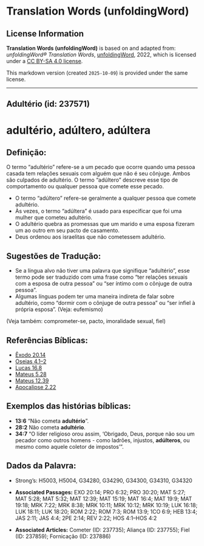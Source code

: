 # Translation Words (unfoldingWord)

## License Information

**Translation Words (unfoldingWord)** is based on and adapted from: _unfoldingWord® Translation Words_, [unfoldingWord](https://unfoldingword.org/utw), 2022, which is licensed under a [CC BY-SA 4.0 license](https://creativecommons.org/licenses/by-sa/4.0/legalcode.en).

This markdown version (created `2025-10-09`) is provided under the same license.



--------------------------------

## Adultério (id: 237571)

adultério, adúltero, adúltera
=============================

Definição:
----------

O termo “adultério” refere\-se a um pecado que ocorre quando uma pessoa casada tem relações sexuais com alguém que não é seu cônjuge. Ambos são culpados de adultério. O termo “adúltero” descreve esse tipo de comportamento ou qualquer pessoa que comete esse pecado.

* O termo “adúltero” refere\-se geralmente a qualquer pessoa que comete adultério.
* Às vezes, o termo “adúltera” é usado para especificar que foi uma mulher que cometeu adultério.
* O adultério quebra as promessas que um marido e uma esposa fizeram um ao outro em seu pacto de casamento.
* Deus ordenou aos israelitas que não cometessem adultério.

Sugestões de Tradução:
----------------------

* Se a língua alvo não tiver uma palavra que signifique “adultério”, esse termo pode ser traduzido com uma frase como “ter relações sexuais com a esposa de outra pessoa” ou “ser íntimo com o cônjuge de outra pessoa”.
* Algumas línguas podem ter uma maneira indireta de falar sobre adultério, como “dormir com o cônjuge de outra pessoa” ou “ser infiel à própria esposa”. (Veja: eufemismo)

(Veja também: comprometer\-se, pacto, imoralidade sexual, fiel)

Referências Bíblicas:
---------------------

* [Êxodo 20\.14](https://ref.ly/Exod20:14)
* [Oseias 4\.1–2](https://ref.ly/Hos4:1-Hos4:2)
* [Lucas 16\.8](https://ref.ly/Luke16:18)
* [Mateus 5\.28](https://ref.ly/Matt5:28)
* [Mateus 12\.39](https://ref.ly/Matt12:39)
* [Apocalipse 2\.22](https://ref.ly/Rev2:22)

Exemplos das histórias bíblicas:
--------------------------------

* **13:6** “Não cometa **adultério**”.
* **28:2** Não cometa **adultério**.
* **34:7** “O líder religioso orou assim, ‘Obrigado, Deus, porque não sou um pecador como outros homens \- como ladrões, injustos, **adúlteros**, ou mesmo como aquele coletor de impostos’”.

Dados da Palavra:
-----------------

* Strong’s: H5003, H5004, G34280, G34290, G34300, G34310, G34320

* **Associated Passages:** EXO 20:14; PRO 6:32; PRO 30:20; MAT 5:27; MAT 5:28; MAT 5:32; MAT 12:39; MAT 15:19; MAT 16:4; MAT 19:9; MAT 19:18; MRK 7:22; MRK 8:38; MRK 10:11; MRK 10:12; MRK 10:19; LUK 16:18; LUK 18:11; LUK 18:20; ROM 2:22; ROM 7:3; ROM 13:9; 1CO 6:9; HEB 13:4; JAS 2:11; JAS 4:4; 2PE 2:14; REV 2:22; HOS 4:1–HOS 4:2
* **Associated Articles:** Cometer (ID: 237735); Aliança (ID: 237755); Fiel (ID: 237859); Fornicação (ID: 237886)

